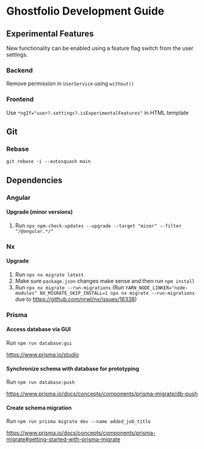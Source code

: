 # Ghostfolio Development Guide

## Experimental Features

New functionality can be enabled using a feature flag switch from the user settings.

### Backend

Remove permission in `UserService` using `without()`

### Frontend

Use `*ngIf="user?.settings?.isExperimentalFeatures"` in HTML template

## Git

### Rebase

`git rebase -i --autosquash main`

## Dependencies

### Angular

#### Upgrade (minor versions)

1. Run `npx npm-check-updates --upgrade --target "minor" --filter "/@angular.*/"`

### Nx

#### Upgrade

1. Run `npx nx migrate latest`
1. Make sure `package.json` changes make sense and then run `npm install`
1. Run `npx nx migrate --run-migrations` (Run `YARN_NODE_LINKER="node-modules" NX_MIGRATE_SKIP_INSTALL=1 npx nx migrate --run-migrations` due to https://github.com/nrwl/nx/issues/16338)

### Prisma

#### Access database via GUI

Run `npm run database:gui`

https://www.prisma.io/studio

#### Synchronize schema with database for prototyping

Run `npm run database:push`

https://www.prisma.io/docs/concepts/components/prisma-migrate/db-push

#### Create schema migration

Run `npm run prisma migrate dev --name added_job_title`

https://www.prisma.io/docs/concepts/components/prisma-migrate#getting-started-with-prisma-migrate
